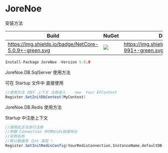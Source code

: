 # JoreNoe

安装方法

| Build                                                 | NuGet                                                        | Downloads                                             |
| ----------------------------------------------------- | ------------------------------------------------------------ | ----------------------------------------------------- |
| https://img.shields.io/badge/NetCore-5.0.9+-green.svg | [![](https://img.shields.io/nuget/v/JoreNoe.svg)](https://www.nuget.org/packages/JoreNoe) | https://img.shields.io/badge/Downloads-991+-green.svg |

```C
Install-Package JoreNoe -Version 5.0.9 
```

JoreNoe.DB.SqlServer 使用方法 

可在 Startup 文件中 直接使用   

```c#
//使用方法 将EF 上下文 注册进入    new  Your EFContext
Register.SetInitDbContext(MyContext)
```

JoreNoe.DB.Redis 使用方法

Startup 中注册上下文

```C#
//使用此方法进行注册 
//参数 Connection 你的Reids链接地址
//实例名称
//默认数据库（Int 类型 ）
Register.SetInitRedisConfig(YourRedisConnection,InstanceName,defaultDB = 0)
```

